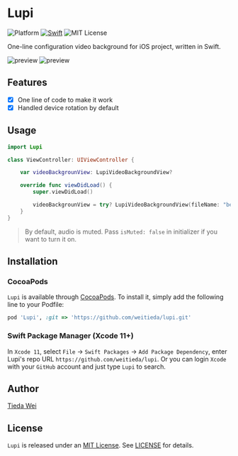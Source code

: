 # Lupi

![Platform](https://img.shields.io/badge/platforms-iOS-333333.svg)
[![Swift](https://img.shields.io/badge/Swift-5.0-orange.svg)](https://swift.org)
![MIT License](https://img.shields.io/badge/license-MIT-blue.svg)

One-line configuration video background for iOS project, written in Swift.

![preview](asset/demo.gif)
![preview](asset/demo_rotation.gif)

## Features

-   [x] One line of code to make it work
-   [x] Handled device rotation by default

## Usage

```swift
import Lupi

class ViewController: UIViewController {

    var videoBackgrounView: LupiVideoBackgroundView?

    override func viewDidLoad() {
        super.viewDidLoad()

        videoBackgrounView = try? LupiVideoBackgroundView(fileName: "beach", in: view)
    }
}
```

> By default, audio is muted. Pass `isMuted: false` in initializer if you want to turn it on.

## Installation

### CocoaPods

`Lupi` is available through [CocoaPods](https://cocoapods.org). To install
it, simply add the following line to your Podfile:

```ruby
pod 'Lupi', :git => 'https://github.com/weitieda/lupi.git'
```

### Swift Package Manager (Xcode 11+)

In `Xcode 11`, select `File` -> `Swift Packages` -> `Add Package Dependency`, enter Lupi's repo URL `https://github.com/weitieda/lupi`. Or you can login `Xcode` with your `GitHub` account and just type `Lupi` to search.

## Author

[Tieda Wei](https://tiedawei.com)

## License

`Lupi` is released under an [MIT License](https://opensource.org/licenses/MIT). See [LICENSE](LICENSE) for details.
